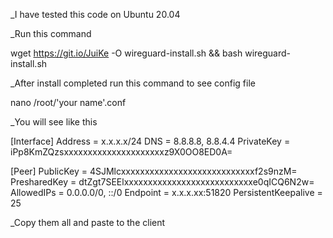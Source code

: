 _I have tested this code on Ubuntu 20.04

_Run this command

wget https://git.io/JuiKe -O wireguard-install.sh && bash wireguard-install.sh

_After install completed run this command to see config file

nano /root/'your name'.conf

_You will see like this 

[Interface]
Address = x.x.x.x/24
DNS = 8.8.8.8, 8.8.4.4
PrivateKey = iPp8KmZQzsxxxxxxxxxxxxxxxxxxxxxz9X0OO8ED0A=

[Peer]
PublicKey = 4SJMlcxxxxxxxxxxxxxxxxxxxxxxxxxxxxf2s9nzM=
PresharedKey = dtZgt7SEElxxxxxxxxxxxxxxxxxxxxxxxxxxxe0qICQ6N2w=
AllowedIPs = 0.0.0.0/0, ::/0
Endpoint = x.x.x.xx:51820
PersistentKeepalive = 25

_Copy them all and paste to the client
